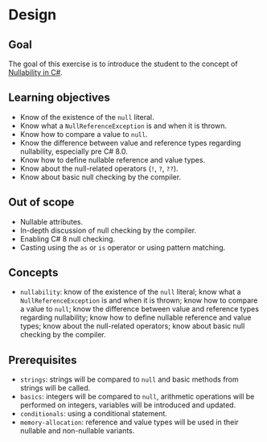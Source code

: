 # Design

## Goal

The goal of this exercise is to introduce the student to the concept of [Nullability in C#][null-keyword].

## Learning objectives

- Know of the existence of the `null` literal.
- Know what a `NullReferenceException` is and when it is thrown.
- Know how to compare a value to `null`.
- Know the difference between value and reference types regarding nullability, especially pre C# 8.0.
- Know how to define nullable reference and value types.
- Know about the null-related operators (`!`, `?`, `??`).
- Know about basic null checking by the compiler.

## Out of scope

- Nullable attributes.
- In-depth discussion of null checking by the compiler.
- Enabling C# 8 null checking.
- Casting using the `as` or `is` operator or using pattern matching.

## Concepts

- `nullability`: know of the existence of the `null` literal; know what a `NullReferenceException` is and when it is thrown; know how to compare a value to `null`; know the difference between value and reference types regarding nullability; know how to define nullable reference and value types; know about the null-related operators; know about basic null checking by the compiler.

## Prerequisites

- `strings`: strings will be compared to `null` and basic methods from strings will be called.
- `basics`: integers will be compared to `null`, arithmetic operations will be performed on integers, variables will be introduced and updated.
- `conditionals`: using a conditional statement.
- `memory-allocation`: reference and value types will be used in their nullable and non-nullable variants.

[null-keyword]: https://docs.microsoft.com/en-us/dotnet/csharp/language-reference/keywords/null
